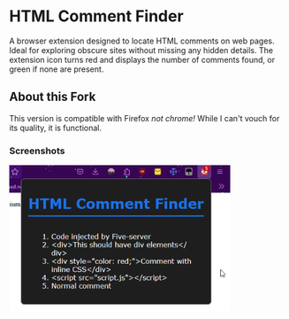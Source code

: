 
# HTML Comment Finder

A browser extension designed to locate HTML comments on web pages. Ideal for exploring obscure sites without missing any hidden details.
The extension icon turns red and displays the number of comments found, or green if none are present.

## About this Fork

This version is compatible with Firefox *not chrome!* While I can't vouch for its quality, it is functional.

### Screenshots

<img src="images/sreenshot_firefox.png" alt="Screenshot_Firefox" style="max-width: 400px;">
